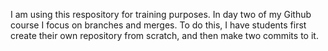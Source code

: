 

I am using this respository for training purposes. In day two of my Github course I focus on branches and merges. To do this, I have students first create their own repository from scratch, and then make two commits to it.
